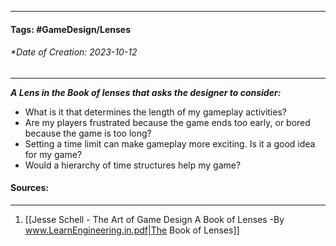 __________________________________________________________________________
#### **Tags:** #GameDesign/Lenses  
###### *Date of Creation: 2023-10-12
__________________________________________________________________________

***A Lens in the Book of lenses that asks the designer to consider:***
- What is it that determines the length of my gameplay activities?
- Are my players frustrated because the game ends too early, or bored because the game is too long?
- Setting a time limit can make gameplay more exciting. Is it a good idea for my game?
- Would a hierarchy of time structures help my game?
#### Sources:
__________________________________________________________________________
1. [[Jesse Schell - The Art of Game Design A Book of Lenses -By www.LearnEngineering.in.pdf|The Book of Lenses]]